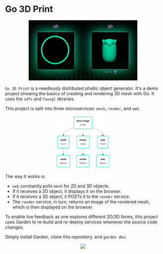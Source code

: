 # Go 3D Print 

<p align="center">
  <img src="img/frontend.png" width="70%">
</p>

`Go 3D Print` is a needlessly distributed phallic object generator. It's a demo project showing the basics of creating and rendering 3D mesh with Go. It uses the `sdfx` and `fauxgl` libraries.

This project is split into three microservices: `mesh`, `render`, and `web`.

<p align="center">
  <img src="img/graph.png" width="35%">
</p>

The way it works is:

- `web` constantly polls `mesh` for 2D and 3D objects. 
- If it receives a 2D object, it displays it on the browser.
- If it receives a 3D object, it POSTs it to the `render` service.
- The `render` service, in turn, returns an image of the rendered mesh, which is then displayed on the browser.

To enable live feedback as one explores different 2D/3D forms, this project uses Garden to re-build and re-deploy services whenever the source code changes.

Simply install Garden, clone this repository, and `garden dev`.

<p align="center">
  <img src="img/dashboard.gif">
</p>

